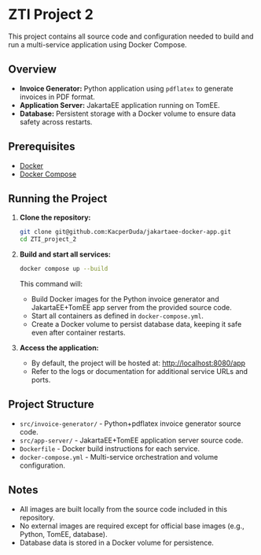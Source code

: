 # ZTI Project 2

This project contains all source code and configuration needed to build and run a multi-service application using Docker Compose.

## Overview

- **Invoice Generator:** Python application using `pdflatex` to generate invoices in PDF format.
- **Application Server:** JakartaEE application running on TomEE.
- **Database:** Persistent storage with a Docker volume to ensure data safety across restarts.

## Prerequisites

- [Docker](https://www.docker.com/get-started)
- [Docker Compose](https://docs.docker.com/compose/)

## Running the Project

1. **Clone the repository:**
    ```bash
    git clone git@github.com:KacperDuda/jakartaee-docker-app.git
    cd ZTI_project_2
    ```

2. **Build and start all services:**
    ```bash
    docker compose up --build
    ```

    This command will:
    - Build Docker images for the Python invoice generator and JakartaEE+TomEE app server from the provided source code.
    - Start all containers as defined in `docker-compose.yml`.
    - Create a Docker volume to persist database data, keeping it safe even after container restarts.

3. **Access the application:**
    - By default, the project will be hosted at: [http://localhost:8080/app](http://localhost:8080/app)
    - Refer to the logs or documentation for additional service URLs and ports.

## Project Structure

- `src/invoice-generator/` - Python+pdflatex invoice generator source code.
- `src/app-server/` - JakartaEE+TomEE application server source code.
- `Dockerfile` - Docker build instructions for each service.
- `docker-compose.yml` - Multi-service orchestration and volume configuration.

## Notes

- All images are built locally from the source code included in this repository.
- No external images are required except for official base images (e.g., Python, TomEE, database).
- Database data is stored in a Docker volume for persistence.
